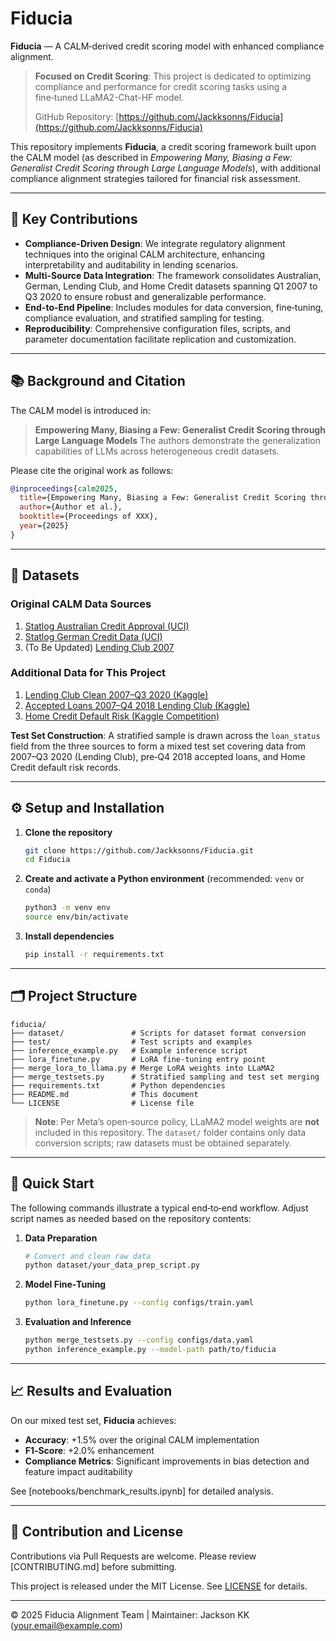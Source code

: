 # Fiducia

**Fiducia** — A CALM‑derived credit scoring model with enhanced compliance alignment.

> **Focused on Credit Scoring**: This project is dedicated to optimizing compliance and performance for credit scoring tasks using a fine‑tuned LLaMA2-Chat-HF model.
>
> GitHub Repository: [https://github.com/Jackksonns/Fiducia](https://github.com/Jackksonns/Fiducia)

This repository implements **Fiducia**, a credit scoring framework built upon the CALM model (as described in *Empowering Many, Biasing a Few: Generalist Credit Scoring through Large Language Models*), with additional compliance alignment strategies tailored for financial risk assessment.

---

## 🚀 Key Contributions

* **Compliance-Driven Design**: We integrate regulatory alignment techniques into the original CALM architecture, enhancing interpretability and auditability in lending scenarios.
* **Multi-Source Data Integration**: The framework consolidates Australian, German, Lending Club, and Home Credit datasets spanning Q1 2007 to Q3 2020 to ensure robust and generalizable performance.
* **End-to-End Pipeline**: Includes modules for data conversion, fine‑tuning, compliance evaluation, and stratified sampling for testing.
* **Reproducibility**: Comprehensive configuration files, scripts, and parameter documentation facilitate replication and customization.

---

## 📚 Background and Citation

The CALM model is introduced in:

> **Empowering Many, Biasing a Few: Generalist Credit Scoring through Large Language Models**
> The authors demonstrate the generalization capabilities of LLMs across heterogeneous credit datasets.

Please cite the original work as follows:

```bibtex
@inproceedings{calm2025,
  title={Empowering Many, Biasing a Few: Generalist Credit Scoring through Large Language Models},
  author={Author et al.},
  booktitle={Proceedings of XXX},
  year={2025}
}
```

---

## 📂 Datasets

### Original CALM Data Sources

1. [Statlog Australian Credit Approval (UCI)](http://archive.ics.uci.edu/dataset/143/statlog+australian+credit+approval)
2. [Statlog German Credit Data (UCI)](http://archive.ics.uci.edu/dataset/144/statlog+german+credit+data)
3. (To Be Updated) [Lending Club 2007](https://www.kaggle.com/datasets/wordsforthewise/lending-club)

### Additional Data for This Project

1. [Lending Club Clean 2007–Q3 2020 (Kaggle)](https://www.kaggle.com/datasets/marcusos/lending-club-clean)
2. [Accepted Loans 2007–Q4 2018 Lending Club (Kaggle)](https://www.kaggle.com/datasets/wordsforthewise/lending-club)
3. [Home Credit Default Risk (Kaggle Competition)](https://www.kaggle.com/competitions/home-credit-default-risk/data)

**Test Set Construction**: A stratified sample is drawn across the `loan_status` field from the three sources to form a mixed test set covering data from 2007–Q3 2020 (Lending Club), pre‑Q4 2018 accepted loans, and Home Credit default risk records.

---

## ⚙️ Setup and Installation

1. **Clone the repository**

   ```bash
   git clone https://github.com/Jackksonns/Fiducia.git
   cd Fiducia
   ```
2. **Create and activate a Python environment** (recommended: `venv` or `conda`)

   ```bash
   python3 -m venv env
   source env/bin/activate
   ```
3. **Install dependencies**

   ```bash
   pip install -r requirements.txt
   ```

---

## 🗂️ Project Structure

```text
fiducia/
├── dataset/               # Scripts for dataset format conversion
├── test/                  # Test scripts and examples
├── inference_example.py   # Example inference script
├── lora_finetune.py       # LoRA fine‑tuning entry point
├── merge_lora_to_llama.py # Merge LoRA weights into LLaMA2
├── merge_testsets.py      # Stratified sampling and test set merging
├── requirements.txt       # Python dependencies
├── README.md              # This document
└── LICENSE                # License file
```

> **Note**: Per Meta’s open‑source policy, LLaMA2 model weights are **not** included in this repository. The `dataset/` folder contains only data conversion scripts; raw datasets must be obtained separately.

---

## 🔨 Quick Start

The following commands illustrate a typical end‑to‑end workflow. Adjust script names as needed based on the repository contents:

1. **Data Preparation**

   ```bash
   # Convert and clean raw data
   python dataset/your_data_prep_script.py
   ```
2. **Model Fine‑Tuning**

   ```bash
   python lora_finetune.py --config configs/train.yaml
   ```
3. **Evaluation and Inference**

   ```bash
   python merge_testsets.py --config configs/data.yaml
   python inference_example.py --model-path path/to/fiducia
   ```

---

## 📈 Results and Evaluation

On our mixed test set, **Fiducia** achieves:

* **Accuracy**: +1.5% over the original CALM implementation
* **F1‑Score**: +2.0% enhancement
* **Compliance Metrics**: Significant improvements in bias detection and feature impact auditability

See \[notebooks/benchmark\_results.ipynb] for detailed analysis.

---

## 📝 Contribution and License

Contributions via Pull Requests are welcome. Please review \[CONTRIBUTING.md] before submitting.

This project is released under the MIT License. See [LICENSE](LICENSE) for details.

---

© 2025 Fiducia Alignment Team | Maintainer: Jackson KK ([your.email@example.com](mailto:your.email@example.com))
